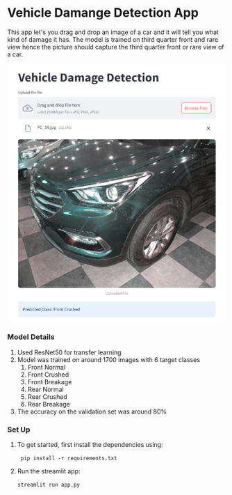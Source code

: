 # Vehicle Damange Detection App

This app let's you drag and drop an image of a car and it will tell you what kind of damage it has.
The model is trained on third quarter front and rare view hence the picture should capture the third quarter front or rare view of a car. 

![app](app_screenshot.png)

### Model Details
1. Used ResNet50 for transfer learning
2. Model was trained on around 1700 images with 6 target classes
   1. Front Normal
   1. Front Crushed
   1. Front Breakage
   1. Rear Normal
   1. Rear Crushed
   1. Rear Breakage
9. The accuracy on the validation set was around 80%

### Set Up

1. To get started, first install the dependencies using:
    ```commandline
     pip install -r requirements.txt
    ```
   
2. Run the streamlit app:
   ```commandline
   streamlit run app.py
   ```